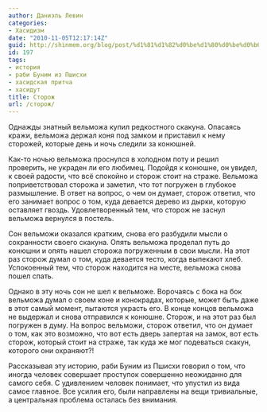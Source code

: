 ```yaml
---
author: Даниэль Левин
categories:
- Хасидизм
date: "2010-11-05T12:17:14Z"
guid: http://shinmem.org/blog/post/%d1%81%d1%82%d0%be%d1%80%d0%be%d0%b6
id: 197
tags:
- история
- раби Буним из Пшисхи
- хасидская притча
- хасидут
title: Сторож
url: /сторож/
---
```

<!--more-->

Однажды знатный вельможа купил редкостного скакуна. Опасаясь кражи, вельможа держал коня под замком и приставил к нему сторожей, которые день и ночь следили за конюшней.

Как-то ночью вельможа проснулся в холодном поту и решил проверить, не украден ли его любимец. Подойдя к конюшне, он увидел, к своей радости, что всё спокойно и сторож стоит на страже. Вельможа поприветствовал сторожа и заметил, что тот погружен в глубокое размышление. В ответ на вопрос, о чем он думает, сторож ответил, что его занимает вопрос о том, куда девается дерево из дырки, которую оставляет гвоздь. Удовлетворенный тем, что сторож не заснул вельможа вернулся в постель.

Сон вельможи оказался кратким, снова его разбудили мысли о сохранности своего скакуна. Опять вельможа проделал путь до конюшни и опять нашел сторожа погруженным в свои мысли. На этот раз сторож думал о том, куда девается тесто, когда выпекают хлеб. Успокоенный тем, что сторож находится на месте, вельможа снова пошел спать.

Однако в эту ночь сон не шел к вельможе. Ворочаясь с бока на бок вельможа думал о своем коне и конокрадах, которые, может быть даже в этот самый момент, пытаются украсть его. В конце концов вельможа не выдержал и снова отправился к конюшне. Сторож, и на этот раз был погружен в думу. На вопрос вельможи, сторож ответил, что он думает о том, как это возможно, что вот есть дверь запертая на замок, вот есть сторож, который стоит на страже, так куда же мог подеваться скакун, которого они охраняют?!

Рассказывая эту историю, раби Буним из Пшисхи говорил о том, что иногда человек совершает проступок совершенно неожиданно для самого себя. С удивлением человек понимает, что упустил из вида самое главное. Все усилия его, были направлены на вещи тривиальные, а центральная проблема осталась без внимания.